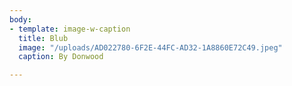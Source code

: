 ```yaml
---
body:
- template: image-w-caption
  title: Blub
  image: "/uploads/AD022780-6F2E-44FC-AD32-1A8860E72C49.jpeg"
  caption: By Donwood

---
```


